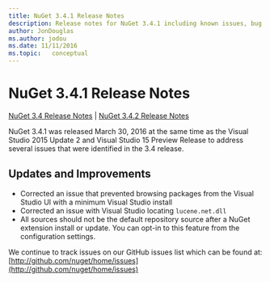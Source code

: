 ```yaml
---
title: NuGet 3.4.1 Release Notes
description: Release notes for NuGet 3.4.1 including known issues, bug fixes, added features, and DCRs.
author: JonDouglas
ms.author: jodou
ms.date: 11/11/2016
ms.topic:   conceptual
---
```


# NuGet 3.4.1 Release Notes

[NuGet 3.4 Release Notes](../release-notes/nuget-3.4.md) | [NuGet 3.4.2 Release Notes](../release-notes/nuget-3.4.2.md)

NuGet 3.4.1 was released March 30, 2016 at the same time as the Visual Studio 2015 Update 2 and Visual Studio 15 Preview Release to address several issues that were identified in the 3.4 release.

## Updates and Improvements

* Corrected an issue that prevented browsing packages from the Visual Studio UI with a minimum Visual Studio install
* Corrected an issue with Visual Studio locating `lucene.net.dll`
* All sources should not be the default repository source after a NuGet extension install or update.  You can opt-in to this feature from the configuration settings.

We continue to track issues on our GitHub issues list which can be found at: [http://github.com/nuget/home/issues](http://github.com/nuget/home/issues)